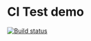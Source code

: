 # CI Test demo

[![Build status](https://ci.appveyor.com/api/projects/status/0nkjod0tfxc3gg4d?svg=true)](https://ci.appveyor.com/project/aelain/ajs-hw3-test)